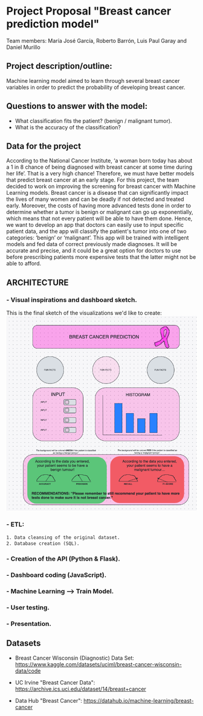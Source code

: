 
# Project Proposal "Breast cancer prediction model"

Team members: María José García, Roberto Barrón, Luis Paul Garay and Daniel Murillo

## Project description/outline: 
Machine learning model aimed to learn through several breast cancer variables in order to predict the probability of developing breast cancer.                    

## Questions to answer with the model:  
- What classification fits the patient? (benign / malignant tumor). 
- What is the accuracy of the classification?

## Data for the project

According to the National Cancer Institute, ‘a woman born today has about a 1 in 8 chance of being diagnosed with breast cancer at some time during her life’. That is a very high chance! Therefore, we must have better models that predict breast cancer at an early stage. For this project, the team decided to work on improving the screening for breast cancer with Machine Learning models. Breast cancer is a disease that can significantly impact the lives of many women and can be deadly if not detected and treated early. Moreover, the costs of having more advanced tests done in order to determine whether a tumor is benign or malignant can go up exponentially, which means that not every patient will be able to have them done.
Hence, we want to develop an app that doctors can easily use to input specific patient data, and the app will classify the patient's tumor into one of two categories: ‘benign’ or ‘malignant’. This app will be trained with intelligent models and fed data of correct previously made diagnoses. It will be accurate and precise, and it could be a great option for doctors to use before prescribing patients more expensive tests that the latter might not be able to afford.

## ARCHITECTURE

### - Visual inspirations and dashboard sketch.
This is the final sketch of the visualizations we'd like to create:
![image](https://github.com/MajoGarciaMontes/FINAL-PROJECT/blob/main/SKETCH%20OF%20THE%20PROJECT.png)

### - ETL: 
    1. Data cleansing of the original dataset.
    2. Database creation (SQL).

### - Creation of the API (Python & Flask).
### - Dashboard coding (JavaScript).
### - Machine Learning --> Train Model.
### - User testing.
### - Presentation.

## Datasets
- Breast Cancer Wisconsin (Diagnostic) Data Set: https://www.kaggle.com/datasets/uciml/breast-cancer-wisconsin-data/code 

- UC Irvine "Breast Cancer Data": https://archive.ics.uci.edu/dataset/14/breast+cancer

- Data Hub "Breast Cancer": https://datahub.io/machine-learning/breast-cancer

